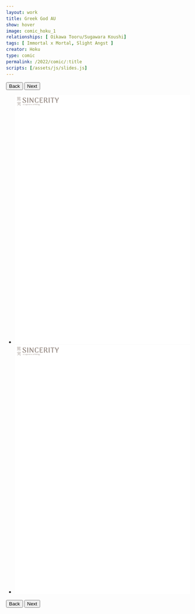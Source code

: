 ```yaml
---
layout: work
title: Greek God AU
show: hover
image: comic_hoku_1
relationships: [ Oikawa Tooru/Sugawara Koushi]
tags: [ Immortal x Mortal, Slight Angst ]
creator: Hoku
type: comic
permalink: /2022/comic/:title
scripts: [/assets/js/slides.js]
---
```


<div class="fullscreen-image-slider">
  <div class="slides" role="region" aria-label="FullScreen Pictures" data-slide>
    <div class="slide-buttons">
      <button class="slide-previous hide" onclick="prevSlide()">
        <span class="show-for-sr">Back</span>
      </button>
      <button class="slide-next" onclick="nextSlide()">
        <span class="show-for-sr">Next</span>
      </button>
    </div>
    <ul class="slide-container">
      <li data-slide=1 class="is-active slide">
        <img class="visual" id="comic_hoku_1" src="/assets/images/watermark.png" alt="page1">
      </li>
      <li data-slide=2 class="slide">
        <img class="visual" id="comic_hoku_2" src="/assets/images/watermark.png" alt="page2">
      </li>
    </ul>
    <div class="slide-buttons">
      <button class="slide-previous hide" onclick="prevSlide()">
        <span class="show-for-sr">Back</span>
      </button>
      <button class="slide-next" onclick="nextSlide()">
        <span class="show-for-sr">Next</span>
      </button>
    </div>
  </div>
</div>